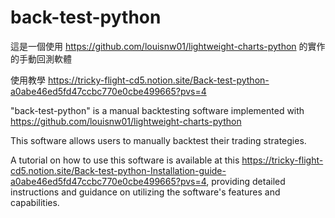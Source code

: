 # back-test-python
這是一個使用 https://github.com/louisnw01/lightweight-charts-python 的實作的手動回測軟體

使用教學 https://tricky-flight-cd5.notion.site/Back-test-python-a0abe46ed5fd47ccbc770e0cbe499665?pvs=4

"back-test-python" is a manual backtesting software implemented with https://github.com/louisnw01/lightweight-charts-python 

This software allows users to manually backtest their trading strategies. 

A tutorial on how to use this software is available at this https://tricky-flight-cd5.notion.site/Back-test-python-Installation-guide-a0abe46ed5fd47ccbc770e0cbe499665?pvs=4, providing detailed instructions and guidance on utilizing the software's features and capabilities.